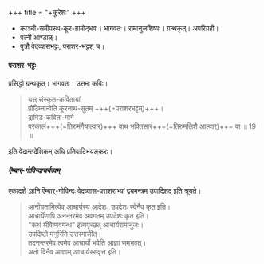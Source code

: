 +++
title = "+कूरेशः"
+++
- काञ्ची-समीपस्थ-कूर-ग्रामोद्भवः। भागवतः। रामानुजशिष्यः। ग्रन्थकृत्। अपरिग्रही।
- पत्नी आण्डाळ्।
- पुत्रौ वेदव्यासभट्टः, पराशर-भट्टश् च।

#### पराशर-भट्टः
प्रसिद्धो ग्रन्थकृत्। भागवतः। उत्तमः कविः।

> यस् संस्कृत-कवितायां  
प्रौढिम्नान्वेति कूरनाथ-सुतम् +++(=पराशरभट्टम्)+++।  
द्रामिड-कविता-मार्गे  
परकालं+++(=तिरुमंगैयाल्वार्)+++ वाथ भक्तिसारं+++(=तिरुमलिशै आल्वार्)+++ वा ॥ 19 ॥

इति वेदान्तदेशिकम् अधि प्रतिवादिभयङ्करः।

##### ऎम्बार्-गोविन्दाचर्यत्वम्
एकादशे ऽहनि ऎम्बार्-गोविन्दः वेदव्यास-पराशराभ्यां द्वयमन्त्रम् उपादिशद् इति श्रूयते।

> आनीयतामित्येव आचार्यस्य आदेशः, उपदेशः स्वेनैव कृत इति।  
आचार्येणापि  अनन्तरमेव अवगतम्  उपदेशः कृत इति।  
"कथं श्रीवैष्णवगन्ध" इत्यपृच्छत् आचार्यरामानुजः।  
उपदिष्टो मनुरिति उत्तरमासीत्।  
तदनन्तरमेव त्वमेव आचार्यो भवेति आज्ञा समभवत्।  
अतो विनैव आज्ञाम् आचार्यस्संवृत्त इति। 

